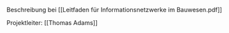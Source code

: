 Beschreibung bei [[Leitfaden für Informationsnetzwerke im Bauwesen.pdf]]

Projektleiter: [[Thomas Adams]]
